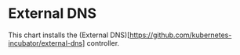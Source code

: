 # External DNS

This chart installs the (External DNS)[https://github.com/kubernetes-incubator/external-dns] controller.


